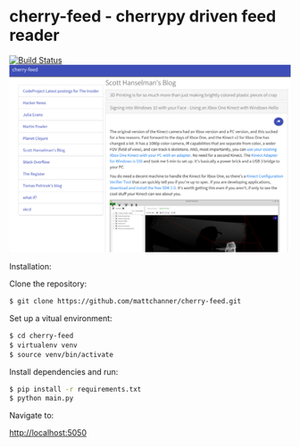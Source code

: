 #  cherry-feed - cherrypy driven feed reader

[![Build Status](https://travis-ci.org/mattchanner/cherry-feed.svg?branch=master)](https://travis-ci.org/mattchanner/cherry-feed)
![Screen shot](https://github.com/mattchanner/cherry-feed/blob/master/screenshot.png)

Installation:

Clone the repository:


```sh
$ git clone https://github.com/mattchanner/cherry-feed.git
```

Set up a vitual environment:

```sh
$ cd cherry-feed
$ virtualenv venv
$ source venv/bin/activate
```

Install dependencies and run:

```sh
$ pip install -r requirements.txt
$ python main.py 
```

Navigate to:

[http://localhost:5050](http://localhost:5050)
